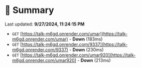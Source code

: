# 📖 Summary
Last updated: **9/27/2024, 11:24:15 PM**

- `GET` [https://talk-m6gd.onrender.com/umar](https://talk-m6gd.onrender.com/umar) - **Down** (183ms)
- `GET` [https://talk-m6gd.onrender.com/9337](https://talk-m6gd.onrender.com/9337) - **Down** (230ms)
- `GET` [https://talk-m6gd.onrender.com/umar920](https://talk-m6gd.onrender.com/umar920) - **Down** (213ms)
